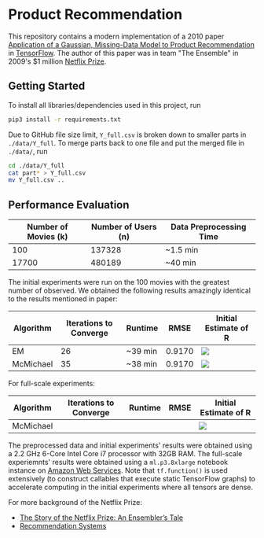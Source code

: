 # Product Recommendation
This repository contains a modern implementation of a 2010 paper [Application of a Gaussian, Missing-Data Model to Product Recommendation](https://ieeexplore.ieee.org/document/5430993) in [TensorFlow](https://www.tensorflow.org/). The author of this paper was in team "The Ensemble" in 2009's $1 million [Netflix Prize](https://en.wikipedia.org/wiki/Netflix_Prize).

## Getting Started
To install all libraries/dependencies used in this project, run
```bash
pip3 install -r requirements.txt
```

Due to GitHub file size limit, `Y_full.csv` is broken down to smaller parts in `./data/Y_full`. To merge parts back to one file and put the merged file in `./data/`, run
```bash
cd ./data/Y_full
cat part* > Y_full.csv
mv Y_full.csv ..
```

## Performance Evaluation
| Number of Movies (k) | Number of Users (n) | Data Preprocessing Time |
|----------------------|---------------------|-------------------------|
| 100                  | 137328              | ~1.5 min                  |
| 17700                | 480189              | ~40 min                 |

The initial experiments were run on the 100 movies with the greatest number of observed. We obtained the following results amazingly identical to the results mentioned in paper:

| Algorithm | Iterations to Converge | Runtime | RMSE   | Initial Estimate of R | 
|-----------|------------------------|---------|--------|-----------------------|
| EM        | 26                     | ~39 min | 0.9170 | <img src="https://render.githubusercontent.com/render/math?math=\hat{R}^0_4">             |
| McMichael | 35                     | ~38 min | 0.9170 | <img src="https://render.githubusercontent.com/render/math?math=\hat{R}^0_4">             |

For full-scale experiments:

| Algorithm | Iterations to Converge | Runtime | RMSE   | Initial Estimate of R | 
|-----------|------------------------|---------|--------|-----------------------|
| McMichael |                        |         |        | <img src="https://render.githubusercontent.com/render/math?math=\hat{R}^0_4">             |

The preprocessed data and initial experiments' results were obtained using a 2.2 GHz 6-Core Intel Core i7 processor with 32GB RAM. The full-scale experiemnts' results were obtained using a `ml.p3.8xlarge` notebook instance on [Amazon Web Services](https://aws.amazon.com/). Note that `tf.function()` is used extensively (to construct callables that execute static TensorFlow graphs) to accelerate computing in the initial experiments where all tensors are dense.

For more background of the Netflix Prize:
- [The Story of the Netflix Prize: An Ensembler’s Tale](https://web.stanford.edu/~lmackey/papers/netflix_story-nas11-slides.pdf)
- [Recommendation Systems](http://snap.stanford.edu/class/cs246-2011/slides/09-recsys.pdf)